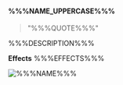 #### **%%%NAME_UPPERCASE%%%**

> "%%%QUOTE%%%"

%%%DESCRIPTION%%%

**Effects**
%%%EFFECTS%%%

![%%%NAME%%%](%%%GIF%%% "%%%NAME%%%")

